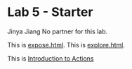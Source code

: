 # Lab 5 - Starter
Jinya Jiang
No partner for this lab.

This is [expose.html](https://yayajjiang.github.io/Lab5_Starter/expose.html).
This is [explore.html](https://yayajjiang.github.io/Lab5_Starter/explore.html).


This is [Introduction to Actions](https://github.com/yayajjiang/introduction-to-github)
